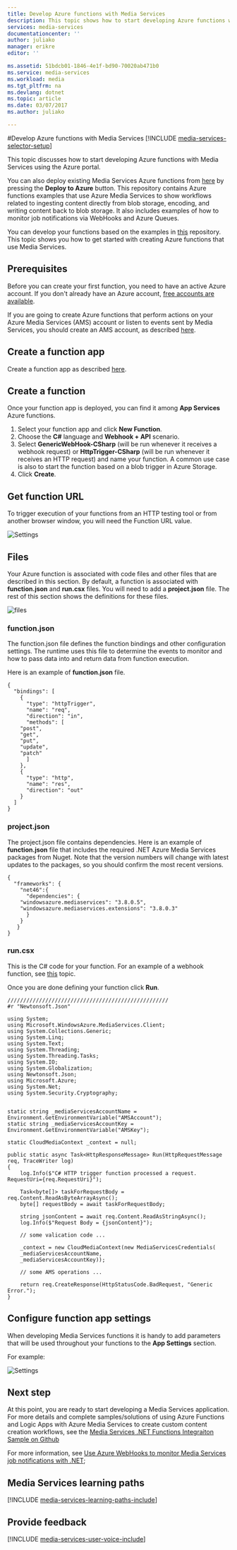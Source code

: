 ```yaml
---
title: Develop Azure functions with Media Services
description: This topic shows how to start developing Azure functions with Media Services using the Azure portal.
services: media-services
documentationcenter: ''
author: juliako
manager: erikre
editor: ''

ms.assetid: 51bdcb01-1846-4e1f-bd90-70020ab471b0
ms.service: media-services
ms.workload: media
ms.tgt_pltfrm: na
ms.devlang: dotnet
ms.topic: article
ms.date: 03/07/2017
ms.author: juliako

---
```

#Develop Azure functions with Media Services
[!INCLUDE [media-services-selector-setup](../../includes/media-services-selector-setup.md)]

This topic discusses how to start developing Azure functions with Media Services using the Azure portal. 

You can also deploy existing Media Services Azure functions from [here](https://github.com/Azure-Samples/media-services-dotnet-functions-integration) by pressing the **Deploy to Azure** button. This repository contains Azure functions examples that use Azure Media Services to show workflows related to ingesting content directly from blob storage, encoding, and writing content back to blob storage. It also includes examples of how to monitor job notifications via WebHooks and Azure Queues.

You can develop your functions based on the examples in [this](https://github.com/Azure-Samples/media-services-dotnet-functions-integration) repository. This topic shows you how to get started with creating Azure functions that use Media Services. 

## Prerequisites

Before you can create your first function, you need to have an active Azure account. If you don't already have an Azure account, [free accounts are available](https://azure.microsoft.com/free/).

If you are going to create Azure functions that perform actions on your Azure Media Services (AMS) account or listen to events sent by Media Services, you should create an AMS account, as described [here](media-services-portal-create-account.md).

## Create a function app

Create a function app as described [here](../azure-functions/functions-create-first-azure-function-azure-portal.md#create-a-function-app).

## Create a function

Once your function app is deployed, you can find it among **App Services** Azure functions. 

1. Select your function app and click **New Function**.
3. Choose the **C#** language and **Webhook + API** scenario.
3. Select **GenericWebHook-CSharp** (will be run whenever it receives a webhook request) or **HttpTrigger-CSharp** (will be run whenever it receives an HTTP request) and name your function. A common use case is also to start the function based on a blob trigger in Azure Storage. 
4. Click **Create**. 

## Get function URL

To trigger execution of your functions from an HTTP testing tool or from another browser window, you will need the Function URL value. 

![Settings](./media/media-services-azure-functions/media-services-azure-functions002.png)

## Files

Your Azure function is associated with code files and other files that are described in this section. By default, a function is associated with **function.json** and **run.csx** files. You will need to add a **project.json** file. The rest of this section shows the definitions for these files.

![files](./media/media-services-azure-functions/media-services-azure-functions003.png)

### function.json

The function.json file defines the function bindings and other configuration settings. The runtime uses this file to determine the events to monitor and how to pass data into and return data from function execution. 

Here is an example of **function.json** file.

	{
	  "bindings": [
	    {
	      "type": "httpTrigger",
	      "name": "req",
	      "direction": "in",
	      "methods": [
		"post",
		"get",
		"put",
		"update",
		"patch"
	      ]
	    },
	    {
	      "type": "http",
	      "name": "res",
	      "direction": "out"
	    }
	  ]
	}
	
### project.json

The project.json file contains dependencies. Here is an example of **function.json** file that includes the required .NET Azure Media Services packages from Nuget. Note that the version numbers will change with latest updates to the packages, so you should confirm the most recent versions. 

	{
	  "frameworks": {
	    "net46":{
	      "dependencies": {
		"windowsazure.mediaservices": "3.8.0.5",
		"windowsazure.mediaservices.extensions": "3.8.0.3"
	      }
	    }
	   }
	}
	
### run.csx

This is the C# code for your function. For an example of a webhook function, see [this](media-services-dotnet-check-job-progress-with-webhooks.md) topic. 

Once you are done defining your function click **Run**.
	
	///////////////////////////////////////////////////
	#r "Newtonsoft.Json"
	
	using System;
	using Microsoft.WindowsAzure.MediaServices.Client;
	using System.Collections.Generic;
	using System.Linq;
	using System.Text;
	using System.Threading;
	using System.Threading.Tasks;
	using System.IO;
	using System.Globalization;
	using Newtonsoft.Json;
	using Microsoft.Azure;
	using System.Net;
	using System.Security.Cryptography;
	

	static string _mediaServicesAccountName = Environment.GetEnvironmentVariable("AMSAccount");
	static string _mediaServicesAccountKey = Environment.GetEnvironmentVariable("AMSKey");
	
	static CloudMediaContext _context = null;
	
	public static async Task<HttpResponseMessage> Run(HttpRequestMessage req, TraceWriter log)
	{
	    log.Info($"C# HTTP trigger function processed a request. RequestUri={req.RequestUri}");
	
	    Task<byte[]> taskForRequestBody = req.Content.ReadAsByteArrayAsync();
	    byte[] requestBody = await taskForRequestBody;
	
	    string jsonContent = await req.Content.ReadAsStringAsync();
	    log.Info($"Request Body = {jsonContent}");
	
		// some valication code ...

        _context = new CloudMediaContext(new MediaServicesCredentials(
        _mediaServicesAccountName,
        _mediaServicesAccountKey));

		// some AMS operations ...
  	
	    return req.CreateResponse(HttpStatusCode.BadRequest, "Generic Error.");
	}



## Configure function app settings

When developing Media Services functions it is handy to add parameters that will be used throughout your functions to the **App Settings** section. 

For example:

![Settings](./media/media-services-azure-functions/media-services-azure-functions001.png)


## Next step

At this point, you are ready to start developing a Media Services application. 
For more details and complete samples/solutions of using Azure Functions and Logic Apps with Azure Media Services to create custom content creation workflows, see the [Media Services .NET Functions Integraiton Sample on Github](https://github.com/Azure-Samples/media-services-dotnet-functions-integration)

For more information, see [Use Azure WebHooks to monitor Media Services job notifications with .NET](media-services-dotnet-check-job-progress-with-webhooks.md);   

## Media Services learning paths
[!INCLUDE [media-services-learning-paths-include](../../includes/media-services-learning-paths-include.md)]

## Provide feedback
[!INCLUDE [media-services-user-voice-include](../../includes/media-services-user-voice-include.md)]

